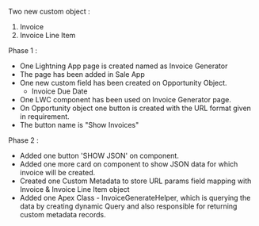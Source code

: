 Two new custom object : 
1. Invoice
2. Invoice Line Item


Phase 1 : 
- One Lightning App page is created named as Invoice Generator
- The page has been added in Sale App
- One new custom field has been created on Opportunity Object.
    - Invoice Due Date
- One LWC component has been used on Invoice Generator page.
- On Opportunity object one button is created with the URL format given in requirement.
- The button name is "Show Invoices"



Phase 2 :
- Added one button 'SHOW JSON' on component.
- Added one more card on component to show JSON data for which invoice will be created.
- Created one Custom Metadata to store URL params field mapping with Invoice & Invoice Line Item object
- Added one Apex Class - InvoiceGenerateHelper, which is querying the data by creating dynamic Query and also responsible for returning  custom metadata records.
